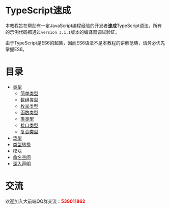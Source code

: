 # TypeScript速成

本教程旨在帮助有一定JavaScript编程经验的开发者**速成**TypeScript语法，所有的示例代码都通过`version 3.1.1`版本的编译器调试验证。

由于TypeScript是ES6的超集，因而ES6语法不是本教程的讲解范畴，请务必优先掌握ES6。

# 目录

- [类型](类型.md)
  - [简单类型](类型/简单类型.md)
  - [数组类型](类型/数组类型.md)
  - [枚举类型](类型/枚举类型.md)
  - [函数类型](类型/函数类型.md)
  - [类类型](类型/类类型.md)
  - [接口类型](类型/接口类型.md)
  - [复合类型](类型/复合类型.md)
- [泛型](泛型.md)
- [类型转换](类型转换.md)
- [模块](模块.md)
- [命名空间](命名空间.md)
- [深入声明](深入声明.md)


# 交流

欢迎加入大前端QQ群交流：<strong style="color:red">539011862</strong> 